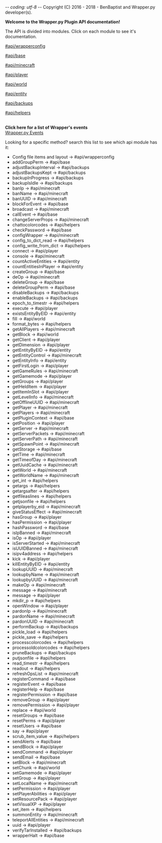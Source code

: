 -*- coding: utf-8 -*-
Copyright (C) 2016 - 2018 - BenBaptist and Wrapper.py developer(s).

**Welcome to the Wrapper.py Plugin API documentation!**

The API is divided into modules.  Click on each module to see it's documentation.

 [#api/wrapperconfig](/documentation/wrapperconfig.rst)

 [#api/base](/documentation/base.rst)

 [#api/minecraft](/documentation/minecraft.rst)

 [#api/player](/documentation/player.rst)

 [#api/world](/documentation/world.rst)

 [#api/entity](/documentation/entity.rst)

 [#api/backups](/documentation/backups.rst)

 [#api/helpers](/documentation/helpers.rst)

<br>**Click here for a list of Wrapper's events**<br>[Wrapper.py Events](/documentation/events.rst)<br>


Looking for a specific method?  search this list to see which api module has it:

-  Config file items and layout
 -> #api/wrapperconfig
-  addGroupPerm -> #api/base
-  adjustBackupInterval -> #api/backups
-  adjustBackupsKept -> #api/backups
-  backupInProgress -> #api/backups
-  backupIsIdle -> #api/backups
-  banIp -> #api/minecraft
-  banName -> #api/minecraft
-  banUUID -> #api/minecraft
-  blockForEvent -> #api/base
-  broadcast -> #api/minecraft
-  callEvent -> #api/base
-  changeServerProps -> #api/minecraft
-  chattocolorcodes -> #api/helpers
-  checkPassword -> #api/base
-  configWrapper -> #api/minecraft
-  config_to_dict_read -> #api/helpers
-  config_write_from_dict -> #api/helpers
-  connect -> #api/player
-  console -> #api/minecraft
-  countActiveEntities -> #api/entity
-  countEntitiesInPlayer -> #api/entity
-  createGroup -> #api/base
-  deOp -> #api/minecraft
-  deleteGroup -> #api/base
-  deleteGroupPerm -> #api/base
-  disableBackups -> #api/backups
-  enableBackups -> #api/backups
-  epoch_to_timestr -> #api/helpers
-  execute -> #api/player
-  existsEntityByEID -> #api/entity
-  fill -> #api/world
-  format_bytes -> #api/helpers
-  getAllPlayers -> #api/minecraft
-  getBlock -> #api/world
-  getClient -> #api/player
-  getDimension -> #api/player
-  getEntityByEID -> #api/entity
-  getEntityControl -> #api/minecraft
-  getEntityInfo -> #api/entity
-  getFirstLogin -> #api/player
-  getGameRules -> #api/minecraft
-  getGamemode -> #api/player
-  getGroups -> #api/player
-  getHeldItem -> #api/player
-  getItemInSlot -> #api/player
-  getLevelInfo -> #api/minecraft
-  getOfflineUUID -> #api/minecraft
-  getPlayer -> #api/minecraft
-  getPlayers -> #api/minecraft
-  getPluginContext -> #api/base
-  getPosition -> #api/player
-  getServer -> #api/minecraft
-  getServerPackets -> #api/minecraft
-  getServerPath -> #api/minecraft
-  getSpawnPoint -> #api/minecraft
-  getStorage -> #api/base
-  getTime -> #api/minecraft
-  getTimeofDay -> #api/minecraft
-  getUuidCache -> #api/minecraft
-  getWorld -> #api/minecraft
-  getWorldName -> #api/minecraft
-  get_int -> #api/helpers
-  getargs -> #api/helpers
-  getargsafter -> #api/helpers
-  getfileaslines -> #api/helpers
-  getjsonfile -> #api/helpers
-  getplayerby_eid -> #api/minecraft
-  giveStatusEffect -> #api/minecraft
-  hasGroup -> #api/player
-  hasPermission -> #api/player
-  hashPassword -> #api/base
-  isIpBanned -> #api/minecraft
-  isOp -> #api/player
-  isServerStarted -> #api/minecraft
-  isUUIDBanned -> #api/minecraft
-  isipv4address -> #api/helpers
-  kick -> #api/player
-  killEntityByEID -> #api/entity
-  lookupUUID -> #api/minecraft
-  lookupbyName -> #api/minecraft
-  lookupbyUUID -> #api/minecraft
-  makeOp -> #api/minecraft
-  message -> #api/minecraft
-  message -> #api/player
-  mkdir_p -> #api/helpers
-  openWindow -> #api/player
-  pardonIp -> #api/minecraft
-  pardonName -> #api/minecraft
-  pardonUUID -> #api/minecraft
-  performBackup -> #api/backups
-  pickle_load -> #api/helpers
-  pickle_save -> #api/helpers
-  processcolorcodes -> #api/helpers
-  processoldcolorcodes -> #api/helpers
-  pruneBackups -> #api/backups
-  putjsonfile -> #api/helpers
-  read_timestr -> #api/helpers
-  readout -> #api/helpers
-  refreshOpsList -> #api/minecraft
-  registerCommand -> #api/base
-  registerEvent -> #api/base
-  registerHelp -> #api/base
-  registerPermission -> #api/base
-  removeGroup -> #api/player
-  removePermission -> #api/player
-  replace -> #api/world
-  resetGroups -> #api/base
-  resetPerms -> #api/player
-  resetUsers -> #api/base
-  say -> #api/player
-  scrub_item_value -> #api/helpers
-  sendAlerts -> #api/base
-  sendBlock -> #api/player
-  sendCommand -> #api/player
-  sendEmail -> #api/base
-  setBlock -> #api/minecraft
-  setChunk -> #api/world
-  setGamemode -> #api/player
-  setGroup -> #api/player
-  setLocalName -> #api/minecraft
-  setPermission -> #api/player
-  setPlayerAbilities -> #api/player
-  setResourcePack -> #api/player
-  setVisualXP -> #api/player
-  set_item -> #api/helpers
-  summonEntity -> #api/minecraft
-  teleportAllEntities -> #api/minecraft
-  uuid -> #api/player
-  verifyTarInstalled -> #api/backups
-  wrapperHalt -> #api/base